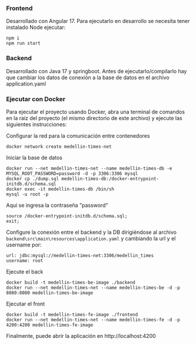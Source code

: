 ### Frontend

Desarrollado con Angular 17. Para ejecutarlo en desarrollo se necesita tener instalado Node ejecutar:

    npm i
    npm run start

### Backend

Desarrollado con Java 17 y springboot.
Antes de ejecutarlo/compilarlo hay que cambiar los datos de conexión a la base de datos en el archivo application.yaml

### Ejecutar con Docker

Para ejecutar el proyecto usando Docker, abra una terminal de comandos en la raiz del proyecto (el mismo directorio de este archivo) y ejecute las siguientes instrucciones:

Configurar la red para la comunicación entre contenedores

    docker network create medellin-times-net

Iniciar la base de datos

    docker run --net medellin-times-net --name medellin-times-db -e MYSQL_ROOT_PASSWORD=password -d -p 3306:3306 mysql
    docker cp ./dump.sql medellin-times-db:/docker-entrypoint-initdb.d/schema.sql
    docker exec -it medellin-times-db /bin/sh
    mysql -u root -p

Aquí se ingresa la contraseña "password"

    source /docker-entrypoint-initdb.d/schema.sql;
    exit;

Configure la conexión entre el backend y la DB dirigiéndose al archivo `backend\src\main\resources\application.yaml` y cambiando la url y el username por:

    url: jdbc:mysql://medellin-times-net:3306/medellin_times
    username: root

Ejecute el back

    docker build -t medellin-times-be-image ./backend
    docker run --net medellin-times-net --name medellin-times-be -d -p 8080:8080 medellin-times-be-image

Ejecutar el front

    docker build -t medellin-times-fe-image ./frontend
    docker run --net medellin-times-net --name medellin-times-fe -d -p 4200:4200 medellin-times-fe-image

Finalmente, puede abrir la aplicación en http://localhost:4200
